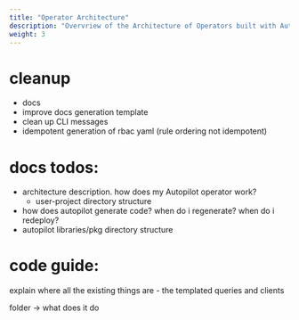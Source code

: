 ```yaml
---
title: "Operator Architecture"
description: "Overvriew of the Architecture of Operators built with Autopilot"
weight: 3
---
```


# cleanup
- docs 
- improve docs generation template
- clean up CLI messages
- idempotent generation of rbac yaml (rule ordering not idempotent)


# docs todos:
- architecture description. how does my Autopilot operator work?
    - user-project directory structure 
- how does autopilot generate code? when do i regenerate? when do i redeploy?
- autopilot libraries/pkg directory structure

# code guide:

explain where all the existing things are - the templated queries and clients

folder -> what does it do
